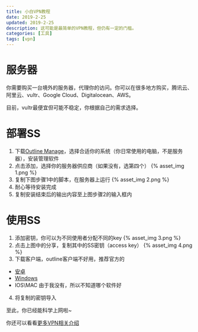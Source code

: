 ```yaml
---
title: 小白VPN教程
date: 2019-2-25
updated: 2019-2-25
description: 这可能是最简单的VPN教程，但仍有一定的门槛。
categories: [工具]
tags: [vpn]
---
```


# 服务器
你需要购买一台境外的服务器，代理你的访问。你可以在很多地方购买，腾讯云、阿里云、vultr、Google Cloud、Digitalocean、AWS。

目前，vultr最便宜但可能不稳定，你根据自己的需求选择。

<!-- more -->

# 部署SS
1. 下载[Outline Manage](https://github.com/Jigsaw-Code/outline-server/releases)，选择合适你的系统（你日常使用的电脑，不是服务器），安装管理软件
2. 点击添加，选择你的服务器供应商（如果没有，选第四个）
{% asset_img 1.png %}
3. 复制下图步骤1中的脚本，在服务器上运行
{% asset_img 2.png %}
4. 耐心等待安装完成
5. 复制安装结束后的输出内容至上图步骤2的输入框内

# 使用SS
1. 添加密钥，你可以为不同使用者分配不同的key
{% asset_img 3.png %}
2. 点击上图中的分享，复制其中的SS密钥（access key）
{% asset_img 4.png %}
3. 下载客户端，outline客户端不好用，推荐官方的
  - [安卓](https://github.com/shadowsocks/shadowsocks-android/releases)
  - [Windows](https://github.com/shadowsocks/shadowsocks-windows/releases)
  - IOS\MAC 由于我没有，所以不知道哪个软件好
4. 将复制的密钥导入

至此，你已经能科学上网啦~

你还可以看看[更多VPN相关介绍](/more/vpn)
